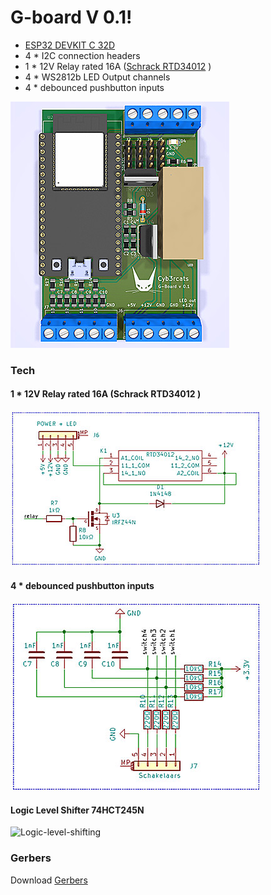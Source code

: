 # G-board V 0.1!

  - [ESP32 DEVKIT C 32D](https://www.aliexpress.com/item/4000434690235.html)
  - 4 * I2C connection headers
  - 1 * 12V Relay rated 16A ([Schrack RTD34012](https://www.tme.eu/en/details/rtd34012/miniature-electromagnetic-relays/te-connectivity/3-1419108-5/) )
  - 4 * WS2812b LED Output channels
  - 4 * debounced pushbutton inputs
  
![G-Board Version 0.1](https://github.com/2technology/g-board/blob/master/G-Board_V0.1_thumb.jpg?raw=true "G-Board V0.1")
  
### Tech
#### 1 * 12V Relay rated 16A (Schrack RTD34012 )
![Relay](https://github.com/2technology/g-board/blob/master/relay.jpg?raw=true "Relay")
#### 4 * debounced pushbutton inputs
![Input-buttons](https://github.com/2technology/g-board/blob/master/debounced-buttons.jpg?raw=true "debounced inputs")

#### Logic Level Shifter 74HCT245N
![Logic-level-shifting](https://github.com/2technology/g-board/blob/master/esp3.jpg?raw=true "esp32")





### Gerbers
Download [Gerbers](https://github.com/2technology/g-board/blob/master/gerbers.zip)
